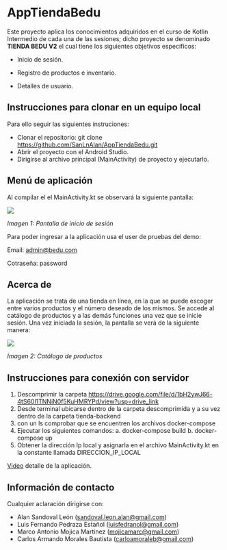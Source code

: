 # AppTiendaBedu

Este proyecto aplica los conocimientos adquiridos en el curso de Kotlin Intermedio de cada una de las sesiones; dicho proyecto se denominado **TIENDA BEDU V2** el cual tiene los siguientes objetivos especificos:

* Inicio de sesión.

* Registro de productos e inventario.

* Detalles de usuario.


## Instrucciones para clonar en un equipo local

Para ello seguir las siguientes instruciones:

* Clonar el repositorio: git clone https://github.com/SanLnAlan/AppTiendaBedu.git
* Abrir el proyecto con el Android Studio.
* Dirigirse al archivo principal (MainActivity) de proyecto y ejecutarlo.


## Menú de aplicación

Al compilar el el MainActivity.kt se observará la siguiente pantalla:

![](https://github.com/SanLnAlan/AppTiendaBedu/blob/main/Im%C3%A1genes_TiendaBedu/login_TiendaBedu.jpeg)

*Imagen 1: Pantalla de inicio de sesión*


Para poder ingresar a la aplicación usa el user de pruebas del demo:

Email: admin@bedu.com

Cotraseña: password


## Acerca de

La aplicación se trata de una tienda en línea, en la que se puede escoger entre varios productos y el número deseado de los mismos. Se accede al catálogo de productos y a las demás funciones una vez que se inicie sesión. Una vez iniciada la sesión, la pantalla se verá de la siguiente manera:

![](https://github.com/SanLnAlan/AppTiendaBedu/blob/main/Im%C3%A1genes_TiendaBedu/catalogo_TiendaBedu.jpeg)

*Imagen 2: Catálogo de productos*


## Instrucciones para conexión con servidor

1. Descomprimir la carpeta https://drive.google.com/file/d/1bH2ywJ66-4tS60l1TNNiN0f5KuHMRYPd/view?usp=drive_link
2. Desde terminal ubicarse dentro de la carpeta descomprimida y a su vez dentro de la carpeta tienda-backend
3. con un ls comprobar que se encuentren los archivos docker-compose
4. Ejecutar los siguientes comandos:
   a. docker-compose build
   b. docker-compose up
5. Obtener la dirección Ip local y asignarla en el archivo MainActivity.kt en la constante llamada DIRECCION_IP_LOCAL 

[Video](https://drive.google.com/file/d/1yVP39S240DmWAEwA1B0MtOlGkm7yITrZ/view?usp=drive_link) detalle de la aplicación.



## Información de contacto

Cualquier aclaración dirigirse con:

* Alan Sandoval León (sandoval.leon.alan@gmail.com)
* Luis Fernando Pedraza Estañol (luisfedranol@gmail.com)
* Marco Antonio Mojica Martinez (mojicamarc@gmail.com)
* Carlos Armando Morales Bautista (carloamoraleb@gmail.com)

